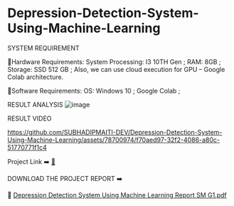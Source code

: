 




# Depression-Detection-System-Using-Machine-Learning



SYSTEM REQUIREMENT

🔎Hardware Requirements: 
            System Processing: I3 10TH Gen ;
            RAM: 8GB ; 
            Storage: SSD 512 GB ;
            Also, we can use cloud execution for GPU – Google Colab architecture. 

🔎Software Requirements:
  OS: Windows 10 ;
  Google Colab ;
  

 RESULT ANALYSIS 
![image](https://user-images.githubusercontent.com/78700974/204124779-9d353689-2adb-499d-97e3-171c69f4ee8f.png)

RESULT VIDEO


https://github.com/SUBHADIPMAITI-DEV/Depression-Detection-System-Using-Machine-Learning/assets/78700974/f70aed97-32f2-4086-a80c-51770771f1c4



 Project Link ➡️ [🔗](https://colab.research.google.com/drive/1YNyzk4WtfaDW5673s5LFI0dpK9tTl5wo?usp=sharing) 
 


DOWNLOAD THE PROJECT REPORT ➡️





📁 [Depression Detection System Using Machine Learning Report SM G1.pdf](https://github.com/SUBHADIPMAITI-DEV/Depression-Detection-System-Using-Machine-Learning/files/10097750/Depression.Detection.System.Using.Machine.Learning.Report.SM.G1.pdf)



